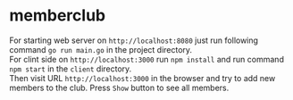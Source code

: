 # memberclub 
For starting web server on `http://localhost:8080` just run following command ```go run main.go```  in the project directory. <br/>
For clint side on `http://localhost:3000` run ```npm install``` and run command  ```npm start``` in the  `client` directory. <br/>
Then visit  URL `http://localhost:3000` in the browser and try to add new members to the club. Press `Show` button to see all members.<br/>
